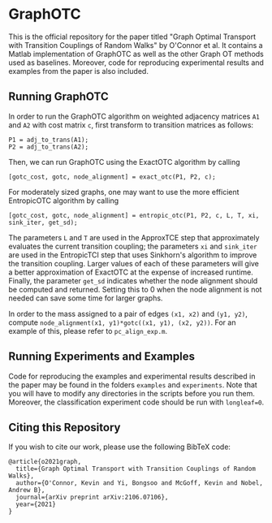 # GraphOTC
 
This is the official repository for the paper titled "Graph Optimal Transport with Transition Couplings of Random Walks" by O'Connor et al. It contains a Matlab implementation of GraphOTC as well as the other Graph OT methods used as baselines. Moreover, code for reproducing experimental results and examples from the paper is also included.

## Running GraphOTC
In order to run the GraphOTC algorithm on weighted adjacency matrices `A1` and `A2` with cost matrix `c`, first transform to transition matrices as follows:
```
P1 = adj_to_trans(A1);
P2 = adj_to_trans(A2);
```
Then, we can run GraphOTC using the ExactOTC algorithm by calling
```
[gotc_cost, gotc, node_alignment] = exact_otc(P1, P2, c);
```
For moderately sized graphs, one may want to use the more efficient EntropicOTC algorithm by calling
```
[gotc_cost, gotc, node_alignment] = entropic_otc(P1, P2, c, L, T, xi, sink_iter, get_sd);
```
The parameters `L` and `T` are used in the ApproxTCE step that approximately evaluates the current transition coupling; the parameters `xi` and `sink_iter` are used in the EntropicTCI step that uses Sinkhorn's algorithm to improve the transition coupling. Larger values of each of these parameters will give a better approximation of ExactOTC at the expense of increased runtime. Finally, the parameter `get_sd` indicates whether the node alignment should be computed and returned. Setting this to 0 when the node alignment is not needed can save some time for larger graphs.

In order to the mass assigned to a pair of edges `(x1, x2)` and `(y1, y2)`, compute `node_alignment(x1, y1)*gotc((x1, y1), (x2, y2))`. For an example of this, please refer to `pc_align_exp.m`.

## Running Experiments and Examples
Code for reproducing the examples and experimental results described in the paper may be found in the folders `examples` and `experiments`. Note that you will have to modify any directories in the scripts before you run them. Moreover, the classification experiment code should be run with `longleaf=0`.

## Citing this Repository
If you wish to cite our work, please use the following BibTeX code:
```
@article{o2021graph,
  title={Graph Optimal Transport with Transition Couplings of Random Walks},
  author={O'Connor, Kevin and Yi, Bongsoo and McGoff, Kevin and Nobel, Andrew B},
  journal={arXiv preprint arXiv:2106.07106},
  year={2021}
}
```
